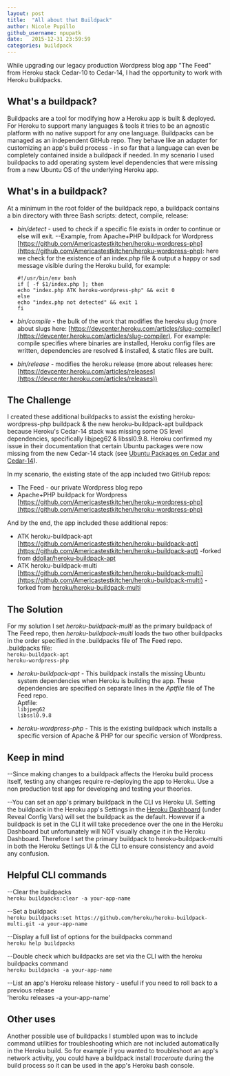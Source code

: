 ```yaml
---
layout: post
title:  "All about that Buildpack"
author: Nicole Pupillo
github_username: npupatk
date:   2015-12-31 23:59:59
categories: buildpack
---
```


While upgrading our legacy production Wordpress blog app "The Feed" from Heroku stack Cedar-10 to Cedar-14, I had the opportunity to work with Heroku buildpacks.

## What's a buildpack?
Buildpacks are a tool for modifying how a Heroku app is built & deployed. For Heroku to support many languages & tools it tries to be an agnostic platform with no native support for any one language. Buildpacks can be managed as an independent GitHub repo. They behave like an adapter for customizing an app's build process - in so far that a language can even be completely contained inside a buildpack if needed. In my scenario I used buildpacks to add operating system level dependencies that were missing from a new Ubuntu OS of the underlying Heroku app.

## What's in a buildpack?
At a minimum in the root folder of the buildpack repo, a buildpack contains a bin directory with three Bash scripts: detect, compile, release:

* *bin/detect* - used to check if a specific file exists in order to continue or else will exit.
--Example, from Apache+PHP buildpack for Wordpress [https://github.com/Americastestkitchen/heroku-wordpress-php](https://github.com/Americastestkitchen/heroku-wordpress-php): here we check for the existence of an index.php file & output a happy or sad message visible during the Heroku build, for example:

    `#!/usr/bin/env bash`<br>
    `if [ -f $1/index.php ]; then`<br>
      `echo "index.php ATK heroku-wordpress-php" && exit 0`<br>
    `else`<br>
      `echo "index.php not detected" && exit 1`<br>
    `fi`<br>

* *bin/compile* - the bulk of the work that modifies the heroku slug (more about slugs here: [https://devcenter.heroku.com/articles/slug-compiler](https://devcenter.heroku.com/articles/slug-compiler). For example: compile specifies where binaries are installed, Heroku config files are written, dependencies are resolved & installed, & static files are built.
* *bin/release* - modifies the heroku release (more about releases here: [https://devcenter.heroku.com/articles/releases](https://devcenter.heroku.com/articles/releases))


## The Challenge
I created these additional buildpacks to assist the existing heroku-wordpress-php buildpack & the new heroku-buildpack-apt buildpack because Heroku's Cedar-14 stack was missing some OS level dependencies, specifically libjpeg62 & libssl0.9.8. Heroku confirmed my issue in their documentation that certain Ubuntu packages were now missing from the new Cedar-14 stack (see [Ubuntu Packages on Cedar and Cedar-14](https://devcenter.heroku.com/articles/cedar-ubuntu-packages)).

In my scenario, the existing state of the app included two GitHub repos:

* The Feed - our private Wordpress blog repo
* Apache+PHP buildpack for Wordpress [https://github.com/Americastestkitchen/heroku-wordpress-php](https://github.com/Americastestkitchen/heroku-wordpress-php)

And by the end, the app included these additional repos:

* ATK heroku-buildpack-apt [https://github.com/Americastestkitchen/heroku-buildpack-apt](https://github.com/Americastestkitchen/heroku-buildpack-apt) -forked from [ddollar/heroku-buildpack-apt](https://github.com/ddollar/heroku-buildpack-apt)
* ATK heroku-buildpack-multi [https://github.com/Americastestkitchen/heroku-buildpack-multi](https://github.com/Americastestkitchen/heroku-buildpack-multi) -forked from [heroku/heroku-buildpack-multi](https://github.com/heroku/heroku-buildpack-multi)

## The Solution
For my solution I set *heroku-buildpack-multi* as the primary buildpack of The Feed repo, then *heroku-buildpack-multi* loads the two other buildpacks in the order specified in the .buildpacks file of The Feed repo.<br>
.buildpacks file: <br>
`heroku-buildpack-apt`<br>
`heroku-wordpress-php`

* *heroku-buildpack-apt* - This buildpack installs the missing Ubuntu system dependencies when Heroku is building the app. These dependencies are specified on separate lines in the *Aptfile* file of The Feed repo. <br>
Aptfile: <br>
`libjpeg62`<br>
`libssl0.9.8`

* *heroku-wordpress-php* - This is the existing buildpack which installs a specific version of Apache & PHP for our specific version of Wordpress.

## Keep in mind
--Since making changes to a buildpack affects the Heroku build process itself, testing any changes require re-deploying the app to Heroku. Use a non production test app for developing and testing your theories.

--You can set an app's primary buildpack in the CLI vs Heroku UI. Setting the buildpack in the Heroku app's Settings in the [Heroku Dashboard](http://dashboard.heroku.com) (under Reveal Config Vars) will set the buildpack as the default. However if a buildpack is set in the CLI it will take precedence over the one in the Heroku Dashboard but unfortunately will NOT visually change it in the Heroku Dashboard. Therefore I set the primary buildpack to heroku-buildpack-multi in both the Heroku Settings UI & the CLI to ensure consistency and avoid any confusion.

## Helpful CLI commands

--Clear the buildpacks<br>
`heroku buildpacks:clear -a your-app-name`

--Set a buildpack<br>
`heroku buildpacks:set https://github.com/heroku/heroku-buildpack-multi.git -a your-app-name`

--Display a full list of options for the buildpacks command<br>
`heroku help buildpacks`

--Double check which buildpacks are set via the CLI with the heroku buildpacks command<br>
`heroku buildpacks -a your-app-name`

--List an app's Heroku release history - useful if you need to roll back to a previous release<br>
'heroku releases -a your-app-name'

## Other uses
Another possible use of buildpacks I stumbled upon was to include command utilities for troubleshooting which are not included automatically in the Heroku build. So for example if you wanted to troubleshoot an app's network activity, you could have a buildpack install *traceroute* during the build process so it can be used in the app's Heroku bash console.
